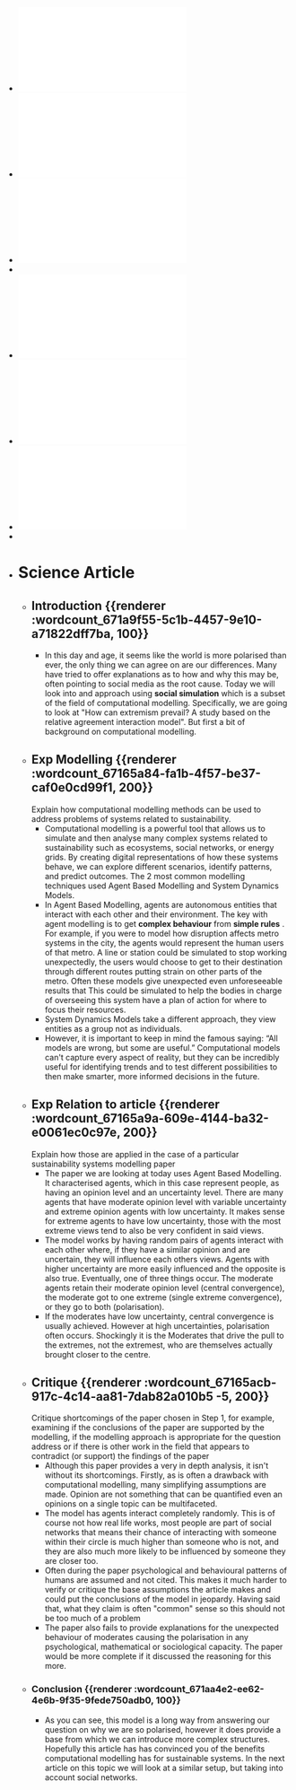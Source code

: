 - ![MOSS-Coursework-Instructions-2024-09-22.pdf](../assets/MOSS-Coursework-1-2024-09-22_1729362182047_0.pdf)
- ![How can extremism prevail.pdf](../assets/Guillaume_Deffuant,_Frédéric_Amblard,_Gérard_Weisbuch_and_Thierry_Faure_How_can_extremism_prevail_1729374542794_0.pdf)
- ![Reexamining the Relative Agreement Model of Opinion Dynamics.pdf](../assets/Reexamining_the_Relative_Agreement_Model_of_Opinion_Dynamics_1729645905710_0.pdf)
-
- ![Antartic_Example.pdf](../assets/Antartic_Example_1729424798536_0.pdf)
- ![Land Use Example.pdf](../assets/J._Gary_Polhill,_Dawn_Parker,_Daniel_Brown_and_Volker_Grimm_Using_the_ODD_Protocol_for_Describing_Three_Agent-Based_Social_Simulation_Models_of_Land-Use_Change_1729645798504_0.pdf)
- ![Towards a tipping point Exploring the capacity to self-regulate Antarctic tourism using agent-based modelling.pdf](../assets/Towards_a_tipping_point_Exploring_the_capacity_to_self-regulate_Antarctic_tourism_using_agent-based_modelling_1729424855114_0.pdf)
-
- # Science Article
	- ## Introduction {{renderer :wordcount_671a9f55-5c1b-4457-9e10-a71822dff7ba, 100}}
		- In this day and age, it seems like the world is more polarised than ever, the only thing we can agree on are our differences. Many have tried to offer explanations as to how and why this may be, often pointing to social media as the root cause. Today we will look into and approach using **social simulation** which is a subset of the field of computational modelling. Specifically, we are going to look at  "How can extremism prevail? A study based on the relative agreement interaction model". But first a bit of background on computational modelling.
	- ## Exp Modelling {{renderer :wordcount_67165a84-fa1b-4f57-be37-caf0e0cd99f1, 200}}
	  Explain how computational modelling methods can be used to address problems of systems related to sustainability.
		- Computational modelling is a powerful tool that allows us to simulate and then analyse many complex systems related to sustainability such as ecosystems, social networks, or energy grids. By creating digital representations of how these systems behave, we can explore different scenarios, identify patterns, and predict outcomes. The 2 most common modelling techniques used Agent Based Modelling and System Dynamics Models.
		- In Agent Based Modelling, agents are autonomous entities that interact with each other and their environment. The key with agent modelling is to get **complex behaviour** from **simple rules** . For example, if you were to model how disruption affects metro systems in the city, the agents would represent the human users of that metro. A line or station could be simulated to stop working unexpectedly, the users would choose to get to their destination through different routes putting strain on other parts of the metro. Often these models give unexpected even unforeseeable results that This could be simulated to help the bodies in charge of overseeing this system have a plan of action for where to focus their resources.
		- System Dynamics Models take a different approach, they view entities as a group not as individuals.
		- However, it is important to keep in mind the famous saying: “All models are wrong, but some are useful.” Computational models can't capture every aspect of reality, but they can be incredibly useful for identifying trends and to test different possibilities to then make smarter, more informed decisions in the future.
	- ## Exp Relation to article {{renderer :wordcount_67165a9a-609e-4144-ba32-e0061ec0c97e, 200}}
	  Explain how those are applied in the case of a particular sustainability systems modelling paper
		- The paper we are looking at today uses Agent Based Modelling. It characterised agents, which in this case represent people, as having an opinion level and an uncertainty level. There are  many agents that have moderate opinion level with variable uncertainty and extreme opinion agents with low uncertainty. It makes sense for extreme agents to have low uncertainty, those with the most extreme views tend to also be very confident in said views.
		- The model works by having random pairs of agents interact with each other where, if they have a similar opinion and are uncertain, they will influence each others views. Agents with higher uncertainty are more easily influenced and the opposite is also true. Eventually, one of three things occur. The moderate agents retain their moderate opinion level (central convergence), the moderate got to one extreme (single extreme convergence), or they go to both (polarisation).
		- If the moderates have low uncertainty, central convergence is usually achieved. However at high uncertainties, polarisation often occurs. Shockingly it is the Moderates that drive the pull to the extremes, not the extremest, who are themselves actually brought closer to the centre.
	- ## Critique {{renderer :wordcount_67165acb-917c-4c14-aa81-7dab82a010b5 -5, 200}}
	  Critique shortcomings of the paper chosen in Step 1, for example, examining if the conclusions of the paper are supported by the modelling, if the modelling approach is appropriate for the question address or if there is other work in the field that appears to contradict (or support) the findings of the paper
		- Although this paper provides a very in depth analysis, it isn't without its shortcomings. Firstly, as is often a drawback with computational modelling, many simplifying assumptions are made. Opinion are not something that can be quantified even an opinions on a single topic can be multifaceted.
		- The model has agents interact completely randomly. This is of course not how real life works, most people are part of social networks that means their chance of interacting with someone within their circle is much higher than someone who is not, and they are also much more likely to be influenced by someone they are closer too.
		- Often during the paper psychological and behavioural patterns of humans are assumed and not cited. This makes it much harder to verify or critique the base assumptions the article makes and could put the conclusions of the model in jeopardy. Having said that, what they claim is often "common" sense so this should not be too much of a problem
		- The paper also fails to provide explanations for the unexpected behaviour of moderates causing the polarisation in any psychological, mathematical or sociological capacity. The paper would be more complete if it discussed the reasoning for this more.
	- ### Conclusion {{renderer :wordcount_671aa4e2-ee62-4e6b-9f35-9fede750adb0, 100}}
		- As you can see, this model is a long way from answering our question on why we are so polarised, however it does provide a base from which we can introduce more complex structures. Hopefully this article has has convinced you of the benefits computational modelling has for sustainable systems. In the next article on this topic we will look at a similar setup, but taking into account social networks.